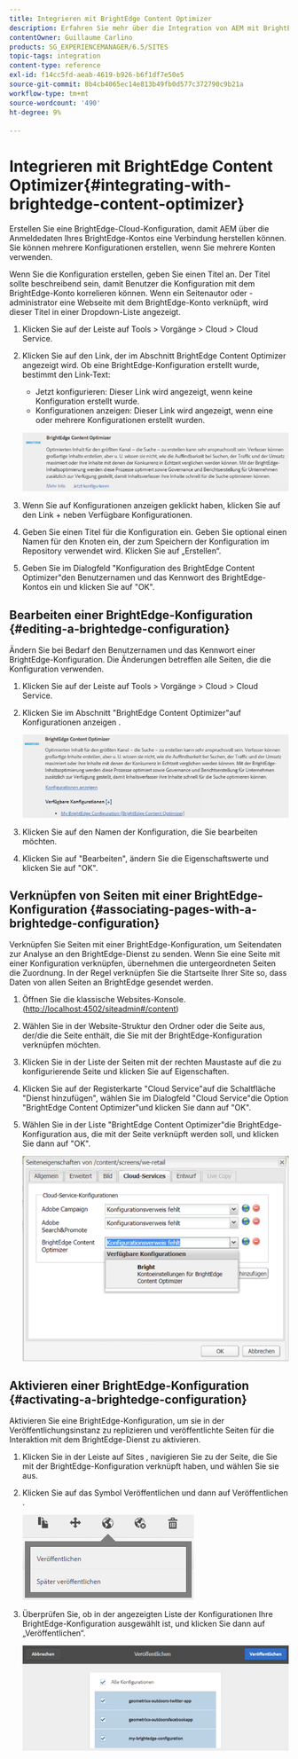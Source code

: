 ```yaml
---
title: Integrieren mit BrightEdge Content Optimizer
description: Erfahren Sie mehr über die Integration von AEM mit BrightEdge Content Optimizer.
contentOwner: Guillaume Carlino
products: SG_EXPERIENCEMANAGER/6.5/SITES
topic-tags: integration
content-type: reference
exl-id: f14cc5fd-aeab-4619-b926-b6f1df7e50e5
source-git-commit: 8b4cb4065ec14e813b49fb0d577c372790c9b21a
workflow-type: tm+mt
source-wordcount: '490'
ht-degree: 9%

---
```


# Integrieren mit BrightEdge Content Optimizer{#integrating-with-brightedge-content-optimizer}

Erstellen Sie eine BrightEdge-Cloud-Konfiguration, damit AEM über die Anmeldedaten Ihres BrightEdge-Kontos eine Verbindung herstellen können. Sie können mehrere Konfigurationen erstellen, wenn Sie mehrere Konten verwenden.

Wenn Sie die Konfiguration erstellen, geben Sie einen Titel an. Der Titel sollte beschreibend sein, damit Benutzer die Konfiguration mit dem BrightEdge-Konto korrelieren können. Wenn ein Seitenautor oder -administrator eine Webseite mit dem BrightEdge-Konto verknüpft, wird dieser Titel in einer Dropdown-Liste angezeigt.

1. Klicken Sie auf der Leiste auf Tools > Vorgänge > Cloud > Cloud Service.
1. Klicken Sie auf den Link, der im Abschnitt BrightEdge Content Optimizer angezeigt wird. Ob eine BrightEdge-Konfiguration erstellt wurde, bestimmt den Link-Text:

   * Jetzt konfigurieren: Dieser Link wird angezeigt, wenn keine Konfiguration erstellt wurde.
   * Konfigurationen anzeigen: Dieser Link wird angezeigt, wenn eine oder mehrere Konfigurationen erstellt wurden.

   ![chlimage_1-4](assets/chlimage_1-4a.png)

1. Wenn Sie auf Konfigurationen anzeigen geklickt haben, klicken Sie auf den Link + neben Verfügbare Konfigurationen.
1. Geben Sie einen Titel für die Konfiguration ein. Geben Sie optional einen Namen für den Knoten ein, der zum Speichern der Konfiguration im Repository verwendet wird. Klicken Sie auf „Erstellen“.
1. Geben Sie im Dialogfeld &quot;Konfiguration des BrightEdge Content Optimizer&quot;den Benutzernamen und das Kennwort des BrightEdge-Kontos ein und klicken Sie auf &quot;OK&quot;.

## Bearbeiten einer BrightEdge-Konfiguration {#editing-a-brightedge-configuration}

Ändern Sie bei Bedarf den Benutzernamen und das Kennwort einer BrightEdge-Konfiguration. Die Änderungen betreffen alle Seiten, die die Konfiguration verwenden.

1. Klicken Sie auf der Leiste auf Tools > Vorgänge > Cloud > Cloud Service.
1. Klicken Sie im Abschnitt &quot;BrightEdge Content Optimizer&quot;auf Konfigurationen anzeigen .

   ![chlimage_1-5](assets/chlimage_1-5a.png)

1. Klicken Sie auf den Namen der Konfiguration, die Sie bearbeiten möchten.
1. Klicken Sie auf &quot;Bearbeiten&quot;, ändern Sie die Eigenschaftswerte und klicken Sie auf &quot;OK&quot;.

## Verknüpfen von Seiten mit einer BrightEdge-Konfiguration {#associating-pages-with-a-brightedge-configuration}

Verknüpfen Sie Seiten mit einer BrightEdge-Konfiguration, um Seitendaten zur Analyse an den BrightEdge-Dienst zu senden. Wenn Sie eine Seite mit einer Konfiguration verknüpfen, übernehmen die untergeordneten Seiten die Zuordnung. In der Regel verknüpfen Sie die Startseite Ihrer Site so, dass Daten von allen Seiten an BrightEdge gesendet werden.

1. Öffnen Sie die klassische Websites-Konsole. ([http://localhost:4502/siteadmin#/content](http://localhost:4502/siteadmin#/content))
1. Wählen Sie in der Website-Struktur den Ordner oder die Seite aus, der/die die Seite enthält, die Sie mit der BrightEdge-Konfiguration verknüpfen möchten.
1. Klicken Sie in der Liste der Seiten mit der rechten Maustaste auf die zu konfigurierende Seite und klicken Sie auf Eigenschaften.
1. Klicken Sie auf der Registerkarte &quot;Cloud Service&quot;auf die Schaltfläche &quot;Dienst hinzufügen&quot;, wählen Sie im Dialogfeld &quot;Cloud Service&quot;die Option &quot;BrightEdge Content Optimizer&quot;und klicken Sie dann auf &quot;OK&quot;.
1. Wählen Sie in der Liste &quot;BrightEdge Content Optimizer&quot;die BrightEdge-Konfiguration aus, die mit der Seite verknüpft werden soll, und klicken Sie dann auf &quot;OK&quot;.

   ![chlimage_1-6](assets/chlimage_1-6a.png)

## Aktivieren einer BrightEdge-Konfiguration {#activating-a-brightedge-configuration}

Aktivieren Sie eine BrightEdge-Konfiguration, um sie in der Veröffentlichungsinstanz zu replizieren und veröffentlichte Seiten für die Interaktion mit dem BrightEdge-Dienst zu aktivieren.

1. Klicken Sie in der Leiste auf Sites , navigieren Sie zu der Seite, die Sie mit der BrightEdge-Konfiguration verknüpft haben, und wählen Sie sie aus.
1. Klicken Sie auf das Symbol Veröffentlichen und dann auf Veröffentlichen .

   ![chlimage_1-7](assets/chlimage_1-7a.png)

1. Überprüfen Sie, ob in der angezeigten Liste der Konfigurationen Ihre BrightEdge-Konfiguration ausgewählt ist, und klicken Sie dann auf „Veröffentlichen“.

   ![chlimage_1-8](assets/chlimage_1-8a.png)
